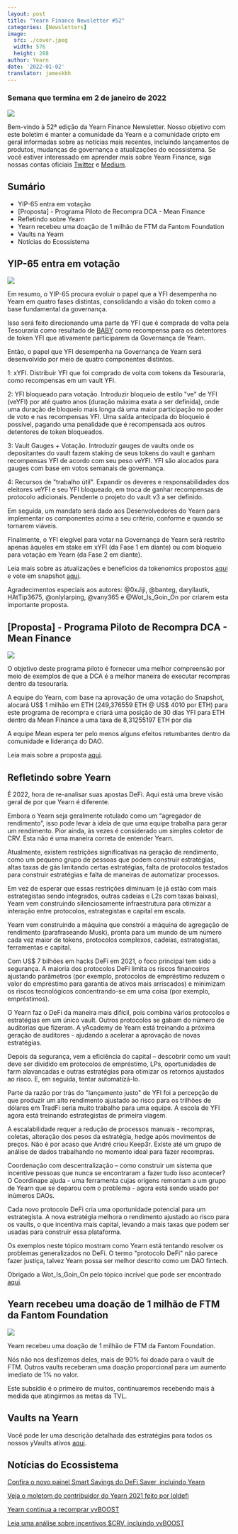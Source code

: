 ```yaml
---
layout: post
title: "Yearn Finance Newsletter #52"
categories: [Newsletters]
image:
  src: ./cover.jpeg
  width: 576
  height: 288
author: Yearn
date: '2022-01-02'
translator: jameskbh
---
```



### Semana que termina em 2 de janeiro de 2022

![](/_posts/_newsletters/Yearn-Finance-Newsletter-52/cover.jpeg?w=880&h=440)

Bem-vindo à 52ª edição da Yearn Finance Newsletter. Nosso objetivo com este boletim é manter a comunidade da Yearn e a comunidade cripto em geral informadas sobre as notícias mais recentes, incluindo lançamentos de produtos, mudanças de governança e atualizações do ecossistema. Se você estiver interessado em aprender mais sobre Yearn Finance, siga nossas contas oficiais [Twitter](https://twitter.com/iearnfinance) e [Medium](https://medium.com/iearn).

## Sumário

- YIP-65 entra em votação
- [Proposta] - Programa Piloto de Recompra DCA - Mean Finance
- Refletindo sobre Yearn
- Yearn recebeu uma doação de 1 milhão de FTM da Fantom Foundation
- Vaults na Yearn
- Notícias do Ecossistema

## YIP-65 entra em votação

![](/_posts/_newsletters/Yearn-Finance-Newsletter-52/image2.jpg?w=980&h=871)

Em resumo, o YIP-65 procura evoluir o papel que a YFI desempenha no Yearn em quatro fases distintas, consolidando a visão do token como a base fundamental da governança.

Isso será feito direcionando uma parte da YFI que é comprada de volta pela Tesouraria como resultado de [BABY](https://yips.yearn.finance/YIPS/yip-56) como recompensa para os detentores de token YFI que ativamente participarem da Governança de Yearn.

Então, o papel que YFI desempenha na Governança de Yearn será desenvolvido por meio de quatro componentes distintos.

1: xYFI. Distribuir YFI que foi comprado de volta com tokens da Tesouraria, como recompensas em um vault YFI.

2: YFI bloqueado para votação. Introduzir bloqueio de estilo "ve" de YFI (veYFI) por até quatro anos (duração máxima exata a ser definida), onde uma duração de bloqueio mais longa dá uma maior participação no poder de voto e nas recompensas YFI. Uma saída antecipada do bloqueio é possível, pagando uma penalidade que é recompensada aos outros detentores de token bloqueados.

3: Vault Gauges + Votação. Introduzir gauges de vaults onde os depositantes do vault fazem staking de seus tokens do vault e ganham recompensas YFI de acordo com seu peso veYFI. YFI são alocados para gauges com base em votos semanais de governança.

4: Recursos de "trabalho útil". Expandir os deveres e responsabilidades dos eleitores veYFI e seu YFI bloqueado, em troca de ganhar recompensas de protocolo adicionais. Pendente o projeto do vault v3 a ser definido.

Em seguida, um mandato será dado aos Desenvolvedores do Yearn para implementar os componentes acima a seu critério, conforme e quando se tornarem viáveis.

Finalmente, o YFI elegível para votar na Governança de Yearn será restrito apenas àqueles em stake em xYFI (da Fase 1 em diante) ou com bloqueio para votação em Yearn (da Fase 2 em diante).

Leia mais sobre as atualizações e benefícios da tokenomics propostos [aqui](https://gov.yearn.finance/t/yip-65-evolving-yfi-tokenomics/11994) e vote em snapshot [aqui](https://snapshot.org/#/ybaby.eth/proposal/0x8f7417fa5565d9f46e16618503e8808c36d51b2a9e8217a68c632d7c090d69d9).

Agradecimentos especiais aos autores: @0xJiji, @banteg, daryllautk, HAtTip3675, @onlylarping, @vany365 e @Wot_Is_Goin_On por criarem esta importante proposta.

## [Proposta] - Programa Piloto de Recompra DCA - Mean Finance

![](/_posts/_newsletters/Yearn-Finance-Newsletter-52/image3.jpg?w=690&h=301)

O objetivo deste programa piloto é fornecer uma melhor compreensão por meio de exemplos de que a DCA é a melhor maneira de executar recompras dentro da tesouraria.

A equipe do Yearn, com base na aprovação de uma votação do Snapshot, alocará US$ 1 milhão em ETH (249,376559 ETH @ US$ 4010 por ETH) para este programa de recompra e criará uma posição de 30 dias YFI para ETH dentro da Mean Finance a uma taxa de 8,31255197 ETH por dia

A equipe Mean espera ter pelo menos alguns efeitos retumbantes dentro da comunidade e liderança do DAO.

Leia mais sobre a proposta [aqui](https://gov.yearn.finance/t/proposal-mean-dca-buyback-pilot-program/12065).

## Refletindo sobre Yearn

É 2022, hora de re-analisar suas apostas DeFi. Aqui está uma breve visão geral de por que Yearn é diferente.

Embora o Yearn seja geralmente rotulado como um “agregador de rendimento”, isso pode levar à ideia de que uma equipe trabalha para gerar um rendimento. Pior ainda, às vezes é considerado um simples coletor de CRV. Esta não é uma maneira correta de entender Yearn.

Atualmente, existem restrições significativas na geração de rendimento, como um pequeno grupo de pessoas que podem construir estratégias, altas taxas de gás limitando certas estratégias, falta de protocolos testados para construir estratégias e falta de maneiras de automatizar processos.

Em vez de esperar que essas restrições diminuam (e já estão com mais estrategistas sendo integrados, outras cadeias e L2s com taxas baixas), Yearn vem construindo silenciosamente infraestrutura para otimizar a interação entre protocolos, estrategistas e capital em escala.

Yearn vem construindo a máquina que constrói a máquina de agregação de rendimento (parafraseando Musk), pronta para um mundo de um número cada vez maior de tokens, protocolos complexos, cadeias, estrategistas, ferramentas e capital.

Com US$ 7 bilhões em hacks DeFi em 2021, o foco principal tem sido a segurança. A maioria dos protocolos DeFi limita os riscos financeiros ajustando parâmetros (por exemplo, protocolos de empréstimo reduzem o valor do empréstimo para garantia de ativos mais arriscados) e minimizam os riscos tecnológicos concentrando-se em uma coisa (por exemplo, empréstimos).

O Yearn faz o DeFi da maneira mais difícil, pois combina vários protocolos e estratégias em um único vault. Outros protocolos se gabam do número de auditorias que fizeram. A yAcademy de Yearn está treinando a próxima geração de auditores - ajudando a acelerar a aprovação de novas estratégias.

Depois da segurança, vem a eficiência do capital – descobrir como um vault deve ser dividido em protocolos de empréstimo, LPs, oportunidades de farm alavancadas e outras estratégias para otimizar os retornos ajustados ao risco. E, em seguida, tentar automatizá-lo.

Parte da razão por trás do "lançamento justo" de YFI foi a percepção de que produzir um alto rendimento ajustado ao risco para os trilhões de dólares em TradFi seria muito trabalho para uma equipe. A escola de YFI agora está treinando estrategistas de primeira viagem.

A escalabilidade requer a redução de processos manuais - recompras, coletas, alteração dos pesos da estratégia, hedge após movimentos de preços. Não é por acaso que André criou Keep3r. Existe até um grupo de análise de dados trabalhando no momento ideal para fazer recompras.

Coordenação com descentralização – como construir um sistema que incentive pessoas que nunca se encontraram a fazer tudo isso acontecer? O Coordinape ajuda - uma ferramenta cujas origens remontam a um grupo de Yearn que se deparou com o problema - agora está sendo usado por inúmeros DAOs.

Cada novo protocolo DeFi cria uma oportunidade potencial para um estrategista. A nova estratégia melhora o rendimento ajustado ao risco para os vaults, o que incentiva mais capital, levando a mais taxas que podem ser usadas para construir essa plataforma.

Os exemplos neste tópico mostram como Yearn está tentando resolver os problemas generalizados no DeFi. O termo "protocolo DeFi" não parece fazer justiça, talvez Yearn possa ser melhor descrito como um DAO fintech.

Obrigado a Wot_Is_Goin_On pelo tópico incrível que pode ser encontrado [aqui](https://twitter.com/Wot_Is_Goin_On/status/1477277152336916484).

## Yearn recebeu uma doação de 1 milhão de FTM da Fantom Foundation

![](/_posts/_newsletters/Yearn-Finance-Newsletter-52/image4.jpg?w=1100&h=1092)

Yearn recebeu uma doação de 1 milhão de FTM da Fantom Foundation.

Nós não nos desfizemos deles, mais de 90% foi doado para o vault de FTM. Outros vaults receberam uma doação proporcional para um aumento imediato de 1% no valor.

Este subsídio é o primeiro de muitos, continuaremos recebendo mais à medida que atingirmos as metas da TVL.

## Vaults na Yearn

Você pode ler uma descrição detalhada das estratégias para todos os nossos yVaults ativos [aqui](https://medium.com/yearn-state-of-the-vaults/the-vaults-at-yearn-9237905ffed3).

## Notícias do Ecossistema

[Confira o novo painel Smart Savings do DeFi Saver, incluindo Yearn](https://twitter.com/DeFiSaver/status/1476614075815809028?s=20)

[Veja o moletom do contribuidor do Yearn 2021 feito por loldefi](https://twitter.com/loldefi/status/1477062572595884032)

[Yearn continua a recomprar yvBOOST](https://twitter.com/wavey0x/status/1474946151006842884)

[Leia uma análise sobre incentivos $CRV, incluindo yvBOOST](https://twitter.com/0xSEM/status/1475284063204388867)
